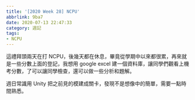 ```yaml
---
title: '[2020 Week 28] NCPU'
abbrlink: 9ba7
date: 2020-07-13 22:47:33
category: 週記
tags:
- NCPU
---
```

這禮拜頭兩天在打 NCPU，後幾天都在休息，畢竟從學期中以來都很累，再來就是一些分數上面的登記，我想用 google excel 建一個資料庫，讓同學們觀看上機考分數，了可以讓同學檢查，還可以做一些分析和題解。

週日常識用 Unity 把之前見的模建成關卡，發現不是想像中的簡單，需要一點時間熟悉。